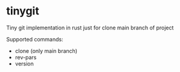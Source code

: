 # tinygit
Tiny git implementation in rust just for clone main branch of project

Supported commands:
* clone (only main branch)
* rev-pars
* version